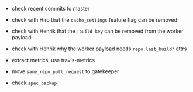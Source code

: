 - check recent commits to master

- check with Hiro that the `cache_settings` feature flag can be removed
- check with Henrik that the `:build key` can be removed from the worker payload
- check with Henrik why the worker payload needs `repo.last_build*` attrs

- extract metrics, use travis-metrics
- move `same_repo_pull_request` to gatekeeper

- check `spec_backup`
